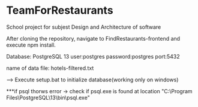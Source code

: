 # TeamForRestaurants
School project for subjest Design and Architecture of software

After cloning the repository, navigate to FindRestaurants-frontend and execute npm install.

Database:
PostgreSQL 13
user:postgres
password:postgres
port:5432

name of data file: hotels-filtered.txt

--> Execute setup.bat to initialize database(working only on windows)

***if psql thorws error -> check if psql.exe is found at location "C:\Program Files\PostgreSQL\13\bin\psql.exe"